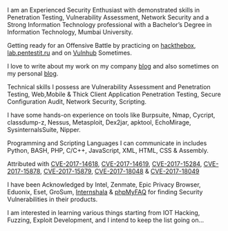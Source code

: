 I am an Experienced Security Enthusiast with demonstrated skills in Penetration Testing, Vulnerability Assessment, Network Security and a Strong Information Technology professional with a Bachelor’s Degree in Information Technology, Mumbai University.

Getting ready for an Offensive Battle by practicing on [hackthebox](https://www.hackthebox.eu/profile/477), [lab.pentestit.ru](https://lab.pentestit.ru/profile/security-prince) and on [Vulnhub](https://www.vulnhub.com/) Sometimes.

I love to write about my work on my company [blog](http://blog.securelayer7.net/author/ishaq/) and also sometimes on my personal [blog](https://securityprince.blogspot.in/).

Technical skills I possess are Vulnerability Assessment and Penetration Testing, Web,Mobile & Thick Client Application Penetration Testing, Secure Configuration Audit, Network Security, Scripting.

I have some hands-on experience on tools like Burpsuite, Nmap, Cycript, classdump-z, Nessus, Metasploit, Dex2jar, apktool, EchoMirage, SysinternalsSuite, Nipper.

Programming and Scripting Languages I can communicate in includes Python, BASH, PHP, C/C++, JavaScript, XML, HTML, CSS & Assembly.

Attributed with [CVE-2017-14618](http://cve.mitre.org/cgi-bin/cvename.cgi?name=CVE-2017-14618), [CVE-2017-14619](https://cve.mitre.org/cgi-bin/cvename.cgi?name=CVE-2017-14619), [CVE-2017-15284](http://cve.mitre.org/cgi-bin/cvename.cgi?name=CVE-2017-15284), [CVE-2017-15878](https://cve.mitre.org/cgi-bin/cvename.cgi?name=CVE-2017-15878), [CVE-2017-15879](https://cve.mitre.org/cgi-bin/cvename.cgi?name=CVE-2017-15879), [CVE-2017-18048](https://cve.mitre.org/cgi-bin/cvename.cgi?name=CVE-2017-18048) & [CVE-2017-18049](https://cve.mitre.org/cgi-bin/cvename.cgi?name=CVE-2017-18049)

I have been Acknowledged by Intel, Zenmate, Epic Privacy Browser, Eduonix, Eset, GroSum, [Internshala](https://internshala.com/hall_of_fame) & [phpMyFAQ](http://www.phpmyfaq.de/security/advisory-2017-10-19) for finding Security Vulnerabilities in their products.

I am interested in learning various things starting from IOT Hacking, Fuzzing, Exploit Development, and I intend to keep the list going on...
